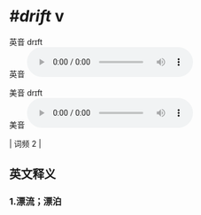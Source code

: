 # ***\#drift*** v
英音 drɪft  
英音
<audio src="./media/drift1.aac" controls="controls"></audio>

美音 drɪft  
美音
<audio src="./media/drift2.aac" controls="controls"></audio>



| 词频 2 |  

英文释义
---
### 1.**漂流；漂泊**  


